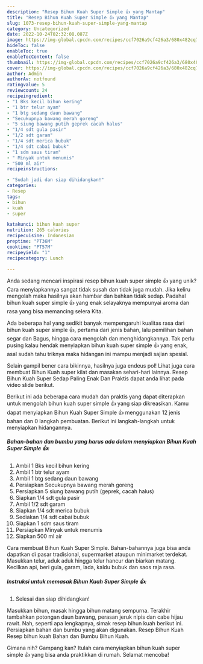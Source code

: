 ```yaml
---
description: "Resep Bihun Kuah Super Simple 👍 yang Mantap"
title: "Resep Bihun Kuah Super Simple 👍 yang Mantap"
slug: 1073-resep-bihun-kuah-super-simple-yang-mantap
category: Uncategorized
date: 2022-10-24T02:32:08.087Z
image: https://img-global.cpcdn.com/recipes/ccf7026a9cf426a3/680x482cq70/bihun-kuah-super-simple-foto-resep-utama.jpg
hideToc: false
enableToc: true
enableTocContent: false
thumbnail: https://img-global.cpcdn.com/recipes/ccf7026a9cf426a3/680x482cq70/bihun-kuah-super-simple-foto-resep-utama.jpg
cover: https://img-global.cpcdn.com/recipes/ccf7026a9cf426a3/680x482cq70/bihun-kuah-super-simple-foto-resep-utama.jpg
author: Admin
authorAv: notfound
ratingvalue: 5
reviewcount: 24
recipeingredient:
- "1 Bks kecil bihun kering"
- "1 btr telur ayam"
- "1 btg sedang daun bawang"
- "Secukupnya bawang merah goreng"
- "5 siung bawang putih geprek cacah halus"
- "1/4 sdt gula pasir"
- "1/2 sdt garam"
- "1/4 sdt merica bubuk"
- "1/4 sdt cabai bubuk"
- "1 sdm saus tiram"
- " Minyak untuk menumis"
- "500 ml air"
recipeinstructions:

- "Sudah jadi dan siap dihidangkan!"
categories:
- Resep
tags:
- bihun
- kuah
- super

katakunci: bihun kuah super 
nutrition: 265 calories
recipecuisine: Indonesian
preptime: "PT36M"
cooktime: "PT57M"
recipeyield: "1"
recipecategory: Lunch

---
```





Anda sedang mencari inspirasi resep bihun kuah super simple 👍 yang unik? Cara menyiapkannya sangat tidak susah dan tidak juga mudah. Jika keliru mengolah maka hasilnya akan hambar dan bahkan tidak sedap. Padahal bihun kuah super simple 👍 yang enak selayaknya mempunyai aroma dan rasa yang bisa memancing selera Kita.





Ada beberapa hal yang sedikit banyak mempengaruhi kualitas rasa dari bihun kuah super simple 👍, pertama dari jenis bahan, lalu pemilihan bahan segar dan Bagus, hingga cara mengolah dan menghidangkannya. Tak perlu pusing kalau hendak menyiapkan bihun kuah super simple 👍 yang enak,      asal sudah tahu triknya maka hidangan ini mampu menjadi sajian spesial.














Selain gampil bener cara bikinnya, hasilnya juga endeus pol! Lihat juga cara membuat Bihun Kuah super kilat dan masakan sehari-hari lainnya. Resep Bihun Kuah Super Sedap Paling Enak Dan Praktis dapat anda lihat pada video slide berikut.






Berikut ini ada beberapa cara mudah dan praktis yang dapat diterapkan untuk mengolah bihun kuah super simple 👍 yang siap dikreasikan. Kamu dapat menyiapkan Bihun Kuah Super Simple 👍 menggunakan 12 jenis bahan dan 0 langkah pembuatan. Berikut ini langkah-langkah untuk menyiapkan hidangannya.

<!--inarticleads1-->

##### Bahan-bahan dan bumbu yang harus ada dalam menyiapkan Bihun Kuah Super Simple 👍:

1. Ambil 1 Bks kecil bihun kering
1. Ambil 1 btr telur ayam
1. Ambil 1 btg sedang daun bawang
1. Persiapkan Secukupnya bawang merah goreng
1. Persiapkan 5 siung bawang putih (geprek, cacah halus)
1. Siapkan 1/4 sdt gula pasir
1. Ambil 1/2 sdt garam
1. Siapkan 1/4 sdt merica bubuk
1. Sediakan 1/4 sdt cabai bubuk
1. Siapkan 1 sdm saus tiram
1. Persiapkan  Minyak untuk menumis
1. Siapkan 500 ml air


Cara membuat Bihun Kuah Super Simple. Bahan-bahannya juga bisa anda dapatkan di pasar tradisional, supermarket ataupun minimarket terdekat. Masukkan telur, aduk aduk hingga telur hancur dan biarkan matang. Kecilkan api, beri gula, garam, lada, kaldu bubuk dan saos raja rasa. 

<!--inarticleads2-->

##### Instruksi untuk memasak Bihun Kuah Super Simple 👍:


1. Selesai dan siap dihidangkan!

Masukkan bihun, masak hingga bihun matang sempurna. Terakhir tambahkan potongan daun bawang, perasan jeruk nipis dan cabe hijau rawit. Nah, seperti apa lengkapnya, simak resep bihun kuah berikut ini. Persiapkan bahan dan bumbu yang akan digunakan. Resep Bihun Kuah Resep bihun kuah Bahan dan Bumbu Bihun Kuah. 

Gimana nih? Gampang kan? Itulah cara menyiapkan bihun kuah super simple 👍 yang bisa anda praktikkan di rumah. Selamat mencoba!
